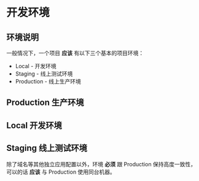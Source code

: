 # 开发环境

## 环境说明

一般情况下，一个项目 **应该** 有以下三个基本的项目环境：

- Local - 开发环境
- Staging - 线上测试环境
- Production - 线上生产环境

## Production 生产环境

## Local 开发环境

## Staging 线上测试环境

除了域名等其他独立应用配置以外，环境 **必须** 跟 Production 保持高度一致性，可以的话 **应该** 与 Production 使用同台机器。